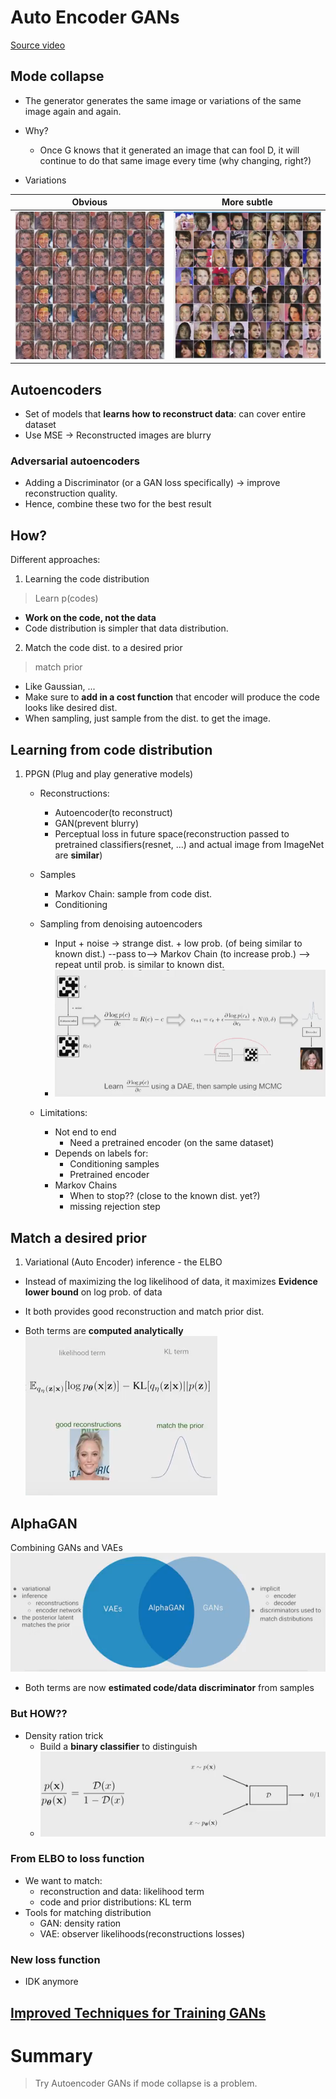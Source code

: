 # Auto Encoder GANs
[Source video](https://youtu.be/bZ-xIRsyxNE)

## Mode collapse
* The generator generates the same image or variations of the same image again and again.
* Why?
    * Once G knows that it generated an image that can fool D, it will continue to do that same image every time (why changing, right?)

* Variations

Obvious | More subtle
---|---
![mode_collapse_1](img/mode_collapse_1.png) | ![mode_collapse_2](img/mode_collapse_2.png)

## Autoencoders
* Set of models that **learns how to reconstruct data**: can cover entire dataset
* Use MSE -> Reconstructed images are blurry

### Adversarial autoencoders
* Adding a Discriminator (or a GAN loss specifically) -> improve reconstruction quality.
* Hence, combine these two for the best result

## How?
Different approaches:
1. Learning the code distribution
> Learn p(codes)   

* **Work on the code, not the data**
* Code distribution is simpler that data distribution.
2. Match the code dist. to a desired prior
> match prior   

* Like Gaussian, ...
* Make sure to **add in a cost function** that encoder will produce the code looks like desired dist.
* When sampling, just sample from the dist. to get the image.


## Learning from code distribution
1. PPGN (Plug and play generative models)
    * Reconstructions:
        * Autoencoder(to reconstruct)
        * GAN(prevent blurry)
        * Perceptual loss in future space(reconstruction passed to pretrained classifiers(resnet, ...) and actual image from ImageNet are **similar**)
    * Samples
        * Markov Chain: sample from code dist.
        * Conditioning
    * Sampling from denoising autoencoders
        * Input + noise -> strange dist. + low prob. (of being similar to known dist.) --pass to--> Markov Chain (to increase prob.) --> repeat until prob. is similar to known dist.
        * ![ppgn_sample](img/ppgn_sampling.png)

    * Limitations:
        * Not end to end
            * Need a pretrained encoder (on the same dataset)
        * Depends on labels for:
            * Conditioning samples
            * Pretrained encoder
        * Markov Chains
            * When to stop?? (close to the known dist. yet?)
            * missing rejection step

## Match a desired prior
1. Variational (Auto Encoder) inference - the ELBO
* Instead of maximizing the log likelihood of data, it maximizes **Evidence lower bound** on log prob. of data
* It both provides good reconstruction and match prior dist.

* Both terms are **computed analytically**   
![VAE](img/VAE_term.png)

## AlphaGAN
Combining GANs and VAEs   
![alphagan](img/alphagan.png)

* Both terms are now **estimated code/data discriminator** from samples

### But HOW??
* Density ration trick
    * Build a **binary classifier** to distinguish
    * ![density_ratio](img/density_ratio.png)

### From ELBO to loss function
* We want to match:
    * reconstruction and data: likelihood term
    * code and prior distributions: KL term
* Tools for matching distribution
    * GAN: density ration
    * VAE: observer likelihoods(reconstructions losses)

### New loss function
* IDK anymore

## [Improved Techniques for Training GANs](https://arxiv.org/abs/1606.03498)


# Summary

> Try Autoencoder GANs if mode collapse is a problem.